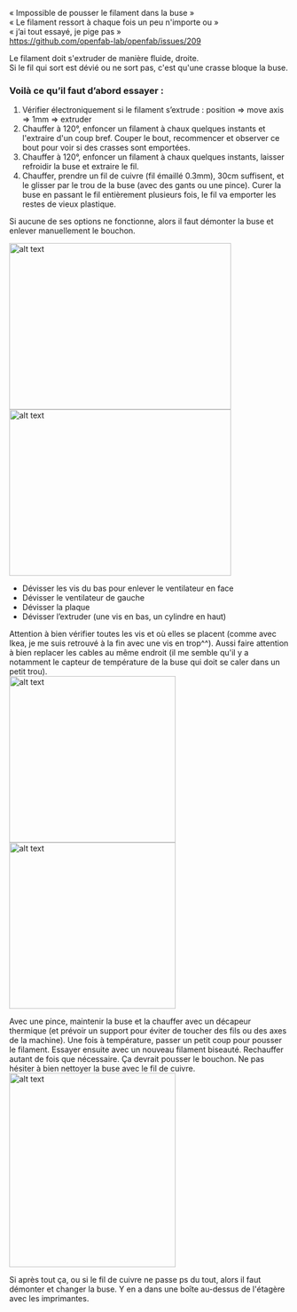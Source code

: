« Impossible de pousser le filament dans la buse »  
« Le filament ressort à chaque fois un peu n'importe ou »    
« j’ai tout essayé, je pige pas »     
https://github.com/openfab-lab/openfab/issues/209

Le filament doit s'extruder de manière fluide, droite.      
Si le fil qui sort est dévié ou ne sort pas, c'est qu'une crasse bloque la buse.          

### Voilà ce qu’il faut d’abord essayer :
1.	Vérifier électroniquement si le filament s’extrude : position => move axis => 1mm => extruder
2.	Chauffer à 120°, enfoncer un filament à chaux quelques instants et l'extraire d'un coup bref. Couper le bout, recommencer et observer ce bout pour voir si des crasses sont emportées. 
3.	Chauffer à 120°, enfoncer un filament à chaux quelques instants, laisser refroidir la buse et extraire le fil.
4.	Chauffer, prendre un fil de cuivre (fil émaillé 0.3mm), 30cm suffisent, et le glisser par le trou de la buse (avec des gants ou une pince). Curer la buse en passant le fil entièrement plusieurs fois, le fil va emporter les restes de vieux plastique. 

Si aucune de ses options ne fonctionne, alors il faut démonter la buse et enlever manuellement le bouchon.

<img src="https://user-images.githubusercontent.com/25649502/43995717-73f7dd80-9db3-11e8-826e-7600849b1e23.jpg" alt="alt text" width="400" height="300">    <img src="https://user-images.githubusercontent.com/25649502/43995713-73975924-9db3-11e8-815e-10c5009769c0.jpg" alt="alt text" width="400" height="300">

- Dévisser les vis du bas pour enlever le ventilateur en face    
- Dévisser le ventilateur de gauche    
- Dévisser la plaque    
- Dévisser l’extruder (une vis en bas, un cylindre en haut)    

Attention à bien vérifier toutes les vis et où elles se placent (comme avec Ikea, je me suis retrouvé à la fin avec une vis en trop^^). Aussi faire attention à bien replacer les cables au même endroit (il me semble qu'il y a notamment le capteur de température de la buse qui doit se caler dans un petit trou).    
<img src="https://user-images.githubusercontent.com/25649502/43995714-73b7bce6-9db3-11e8-974d-62cbf362868d.jpg" alt="alt text" width="300" height="300"> 
<img src="https://user-images.githubusercontent.com/25649502/43995727-bb3d5efe-9db3-11e8-961f-eb3fb3e74777.jpg" alt="alt text" width="300" height="300"> 

Avec une pince, maintenir la buse et la chauffer avec un décapeur thermique (et prévoir un support pour éviter de toucher des fils ou des axes de la machine). 
Une fois à température, passer un petit coup pour pousser le filament. Essayer ensuite avec un nouveau filament biseauté. Rechauffer autant de fois que nécessaire. Ça devrait pousser le bouchon.
Ne pas hésiter à bien nettoyer la buse avec le fil de cuivre.      
<img src="https://user-images.githubusercontent.com/25649502/43995716-73d8303e-9db3-11e8-82af-dd5fc0c2a69d.jpg" alt="alt text" width="300" height="350">  


Si après tout ça, ou si le fil de cuivre ne passe ps du tout, alors il faut démonter et changer la buse. Y en a dans une boîte au-dessus de l'étagère avec les imprimantes.
